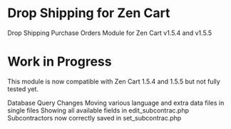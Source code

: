 Drop Shipping for Zen Cart
==========================

Drop Shipping Purchase Orders Module for Zen Cart v1.5.4 and v1.5.5

Work in Progress
=================
This module is now compatible with Zen Cart 1.5.4 and 1.5.5 but not fully tested yet.

Database Query Changes
Moving various language and extra data files in single files
Showing all available fields in edit_subcontrac.php
Subcontractors now correctly saved in set_subcontrac.php
